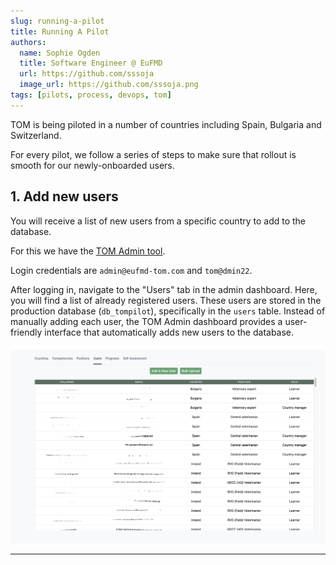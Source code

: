 ```yaml
---
slug: running-a-pilot
title: Running A Pilot
authors:
  name: Sophie Ogden
  title: Software Engineer @ EuFMD
  url: https://github.com/sssoja
  image_url: https://github.com/sssoja.png
tags: [pilots, process, devops, tom]
---
```


TOM is being piloted in a number of countries including Spain, Bulgaria and Switzerland.

For every pilot, we follow a series of steps to make sure that rollout is smooth for our newly-onboarded users.

## 1. Add new users

You will receive a list of new users from a specific country to add to the database.

For this we have the [TOM Admin tool](https://eufmd-tom.com/#/admin).

Login credentials are `admin@eufmd-tom.com` and `tom@dmin22`.

After logging in, navigate to the "Users" tab in the admin dashboard. Here, you will find a list of already registered users. These users are stored in the production database (`db_tompilot`), specifically in the `users` table. Instead of manually adding each user, the TOM Admin dashboard provides a user-friendly interface that automatically adds new users to the database.

![tom admin user view](./tom-admin-user-list.png)

---

